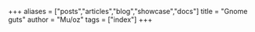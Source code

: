 +++
aliases = ["posts","articles","blog","showcase","docs"]
title = "Gnome guts"
author = "Mu/oz"
tags = ["index"]
+++